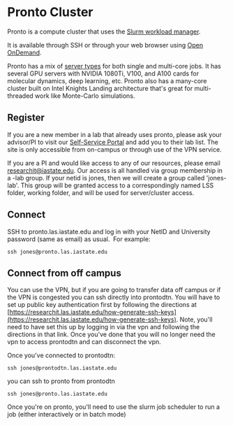 # Pronto Cluster

Pronto is a compute cluster that uses the [Slurm workload manager](https://slurm.schedmd.com/overview.html).

It is available through SSH or through your web browser using [Open OnDemand](ondemand/index.md).

Pronto has a mix of [server types](hardware.md) for both single and multi-core jobs. It has several GPU servers with NVIDIA 1080Ti, V100, and A100 cards for molecular dynamics, deep learning, etc. Pronto also has a many-core cluster built on Intel Knights Landing architecture that's great for multi-threaded work like Monte-Carlo simulations.

## Register

If you are a new member in a lab that already uses pronto, please ask your advisor/PI to visit our [Self-Service Portal](https://diy.las.iastate.edu/) and add you to their lab list. The site is only accessible from on-campus or through use of the VPN service.

If you are a PI and would like access to any of our resources, please email researchit@iastate.edu.  Our access is all handled via group membership in a -lab group.  If your netid is jones, then we will create a group called 'jones-lab'. This group will be granted access to a correspondingly named LSS folder, working folder, and will be used for server/cluster access.

## Connect

SSH to pronto.las.iastate.edu and log in with your NetID and University password (same as email) as usual.  For example:

```
ssh jones@pronto.las.iastate.edu
```

## Connect from off campus

You can use the VPN, but if you are going to transfer data off campus or if the VPN is congested you can ssh directly into prontodtn. You will have to set up public key authentication first by following the directions at [https://researchit.las.iastate.edu/how-generate-ssh-keys](https://researchit.las.iastate.edu/how-generate-ssh-keys). Note, you'll need to have set this up by logging in via the vpn and following the directions in that link. Once you've done that you will no longer need the vpn to access prontodtn and can disconnect the vpn.

Once you've connected to prontodtn:

```
ssh jones@prontodtn.las.iastate.edu
```

you can ssh to pronto from prontodtn

```
ssh jones@pronto.las.iastate.edu
```

Once you're on pronto, you'll need to use the slurm job scheduler to run a job (either interactively or in batch mode)